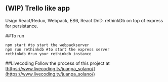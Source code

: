 ## (WIP) Trello like app
Usign React/Redux, Webpack, ES6, React DnD.
rethinkDb on top of express for persistance.

##To run
```
npm start #to start the webpackserver
npm run rethinkdb #to start the express server
rethinkdb #run your rethinkdb instance
```

##Livecoding
Follow the process of this project at [https://www.livecoding.tv/juanpa_solano/](https://www.livecoding.tv/juanpa_solano/)

